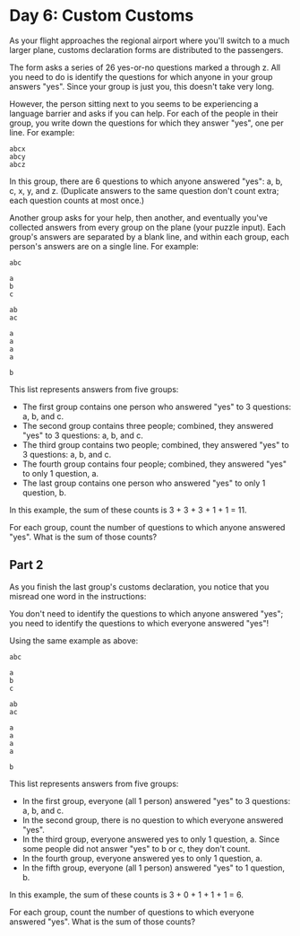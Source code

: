 # Day 6: Custom Customs

As your flight approaches the regional airport where you'll switch to a much larger plane, customs declaration forms are distributed to the passengers.

The form asks a series of 26 yes-or-no questions marked a through z. All you need to do is identify the questions for which anyone in your group answers "yes". Since your group is just you, this doesn't take very long.

However, the person sitting next to you seems to be experiencing a language barrier and asks if you can help. For each of the people in their group, you write down the questions for which they answer "yes", one per line. For example:

```
abcx
abcy
abcz
```

In this group, there are 6 questions to which anyone answered "yes": a, b, c, x, y, and z. (Duplicate answers to the same question don't count extra; each question counts at most once.)

Another group asks for your help, then another, and eventually you've collected answers from every group on the plane (your puzzle input). Each group's answers are separated by a blank line, and within each group, each person's answers are on a single line. For example:

```
abc

a
b
c

ab
ac

a
a
a
a

b
```

This list represents answers from five groups:

-   The first group contains one person who answered "yes" to 3 questions: a, b, and c.
-   The second group contains three people; combined, they answered "yes" to 3 questions: a, b, and c.
-   The third group contains two people; combined, they answered "yes" to 3 questions: a, b, and c.
-   The fourth group contains four people; combined, they answered "yes" to only 1 question, a.
-   The last group contains one person who answered "yes" to only 1 question, b.

In this example, the sum of these counts is 3 + 3 + 3 + 1 + 1 = 11.

For each group, count the number of questions to which anyone answered "yes". What is the sum of those counts?

## Part 2

As you finish the last group's customs declaration, you notice that you misread one word in the instructions:

You don't need to identify the questions to which anyone answered "yes"; you need to identify the questions to which everyone answered "yes"!

Using the same example as above:

```
abc

a
b
c

ab
ac

a
a
a
a

b
```

This list represents answers from five groups:

-   In the first group, everyone (all 1 person) answered "yes" to 3 questions: a, b, and c.
-   In the second group, there is no question to which everyone answered "yes".
-   In the third group, everyone answered yes to only 1 question, a. Since some people did not answer "yes" to b or c, they don't count.
-   In the fourth group, everyone answered yes to only 1 question, a.
-   In the fifth group, everyone (all 1 person) answered "yes" to 1 question, b.

In this example, the sum of these counts is 3 + 0 + 1 + 1 + 1 = 6.

For each group, count the number of questions to which everyone answered "yes". What is the sum of those counts?

